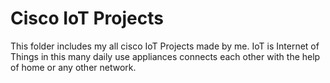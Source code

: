# Cisco IoT Projects

This folder includes my all cisco IoT Projects made by me. IoT is Internet of Things in this many daily use appliances connects each other with the help of home or any other network.
